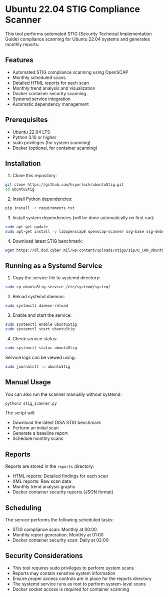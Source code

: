 # Ubuntu 22.04 STIG Compliance Scanner

This tool performs automated STIG (Security Technical Implementation Guide) compliance scanning for Ubuntu 22.04 systems and generates monthly reports.

## Features

- Automated STIG compliance scanning using OpenSCAP
- Monthly scheduled scans
- Detailed HTML reports for each scan
- Monthly trend analysis and visualization
- Docker container security scanning
- Systemd service integration
- Automatic dependency management

## Prerequisites

- Ubuntu 22.04 LTS
- Python 3.10 or higher
- sudo privileges (for system scanning)
- Docker (optional, for container scanning)

## Installation

1. Clone this repository:
```bash
git clone https://github.com/hspurlock/ubuntuStig.git
cd ubuntuStig
```

2. Install Python dependencies:
```bash
pip install -r requirements.txt
```

3. Install system dependencies (will be done automatically on first run):
```bash
sudo apt-get update
sudo apt-get install -y libopenscap8 openscap-scanner ssg-base ssg-debderived
```

4. Download latest STIG benchmark:
```bash
wget https://dl.dod.cyber.mil/wp-content/uploads/stigs/zip/U_CAN_Ubuntu_22-04_LTS_V2R2_STIG.zip -O U_CAN_Ubuntu_22-04_LTS_V2R2_STIG.zip
```

## Running as a Systemd Service

1. Copy the service file to systemd directory:
```bash
sudo cp ubuntuStig.service /etc/systemd/system/
```

2. Reload systemd daemon:
```bash
sudo systemctl daemon-reload
```

3. Enable and start the service:
```bash
sudo systemctl enable ubuntuStig
sudo systemctl start ubuntuStig
```

4. Check service status:
```bash
sudo systemctl status ubuntuStig
```

Service logs can be viewed using:
```bash
sudo journalctl -u ubuntuStig
```

## Manual Usage

You can also run the scanner manually without systemd:
```bash
python3 stig_scanner.py
```

The script will:
- Download the latest DISA STIG benchmark
- Perform an initial scan
- Generate a baseline report
- Schedule monthly scans

## Reports

Reports are stored in the `reports` directory:
- HTML reports: Detailed findings for each scan
- XML reports: Raw scan data
- Monthly trend analysis graphs
- Docker container security reports (JSON format)

## Scheduling

The service performs the following scheduled tasks:
- STIG compliance scan: Monthly at 00:00
- Monthly report generation: Monthly at 01:00
- Docker container security scan: Daily at 02:00

## Security Considerations

- This tool requires sudo privileges to perform system scans
- Reports may contain sensitive system information
- Ensure proper access controls are in place for the reports directory
- The systemd service runs as root to perform system-level scans
- Docker socket access is required for container scanning
